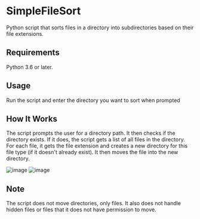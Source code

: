 # SimpleFileSort
 Python script that sorts files in a directory into subdirectories based on their file extensions.

## Requirements

Python 3.6 or later.

## Usage

Run the script and enter the directory you want to sort when prompted

## How It Works

The script prompts the user for a directory path. It then checks if the directory exists. If it does, the script gets a list of all files in the directory. For each file, it gets the file extension and creates a new directory for this file type (if it doesn't already exist). It then moves the file into the new directory.

![image](https://github.com/bchiek/SimpleFileSort/assets/99049187/8ec6ef1b-c077-42c6-b28d-846fcb17d8f0)
![image](https://github.com/bchiek/SimpleFileSort/assets/99049187/9482658c-374f-4d38-a90d-754f23d372ce)


## Note

The script does not move directories, only files. It also does not handle hidden files or files that it does not have permission to move.
